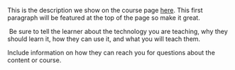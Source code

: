 This is the description we show on the course page [here](https://lab.github.com/sagacity-mandar-bhong/my-courses). This first paragraph will be featured at the top of the page so make it great.
​

​
Be sure to tell the learner about the technology you are teaching, why they should learn it, how they can use it, and what you will teach them.
​


Include information on how they can reach you for questions about the content or course. 